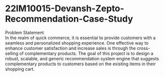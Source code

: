 # 22IM10015-Devansh-Zepto-Recommendation-Case-Study

Problem Statement  
In the realm of quick commerce, it is essential to provide customers with a seamless and personalized shopping experience. One effective way to enhance customer satisfaction and increase sales is through the cross-selling of complementary products. The goal of this project is to design a robust, scalable, and generic recommendation system engine that suggests complementary products to customers based on the existing items in their shopping cart.
